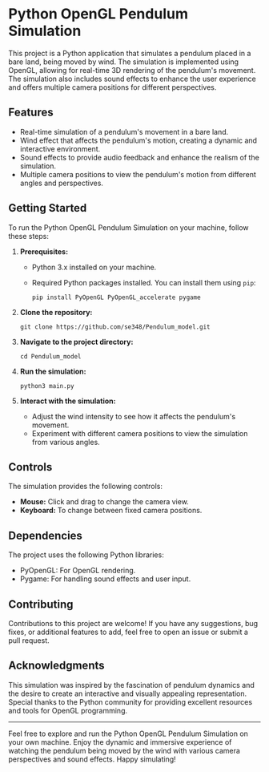 


# Python OpenGL Pendulum Simulation

This project is a Python application that simulates a pendulum placed in a bare land, being moved by wind. The simulation is implemented using OpenGL, allowing for real-time 3D rendering of the pendulum's movement. The simulation also includes sound effects to enhance the user experience and offers multiple camera positions for different perspectives.

## Features

- Real-time simulation of a pendulum's movement in a bare land.
- Wind effect that affects the pendulum's motion, creating a dynamic and interactive environment.
- Sound effects to provide audio feedback and enhance the realism of the simulation.
- Multiple camera positions to view the pendulum's motion from different angles and perspectives.

## Getting Started

To run the Python OpenGL Pendulum Simulation on your machine, follow these steps:

1. **Prerequisites:**
   - Python 3.x installed on your machine.
   - Required Python packages installed. You can install them using `pip`:

     ```
     pip install PyOpenGL PyOpenGL_accelerate pygame
     ```

2. **Clone the repository:**
   ```
   git clone https://github.com/se348/Pendulum_model.git
   ```

3. **Navigate to the project directory:**
   ```
   cd Pendulum_model
   ```

4. **Run the simulation:**
   ```
   python3 main.py
   ```

5. **Interact with the simulation:**
   - Adjust the wind intensity to see how it affects the pendulum's movement.
   - Experiment with different camera positions to view the simulation from various angles.

## Controls

The simulation provides the following controls:

- **Mouse:** Click and drag to change the camera view.
- **Keyboard:** To change between fixed camera positions.

## Dependencies

The project uses the following Python libraries:

- PyOpenGL: For OpenGL rendering.
- Pygame: For handling sound effects and user input.

## Contributing

Contributions to this project are welcome! If you have any suggestions, bug fixes, or additional features to add, feel free to open an issue or submit a pull request.


## Acknowledgments

This simulation was inspired by the fascination of pendulum dynamics and the desire to create an interactive and visually appealing representation. Special thanks to the Python community for providing excellent resources and tools for OpenGL programming.

---

Feel free to explore and run the Python OpenGL Pendulum Simulation on your own machine. Enjoy the dynamic and immersive experience of watching the pendulum being moved by the wind with various camera perspectives and sound effects. Happy simulating!
```

